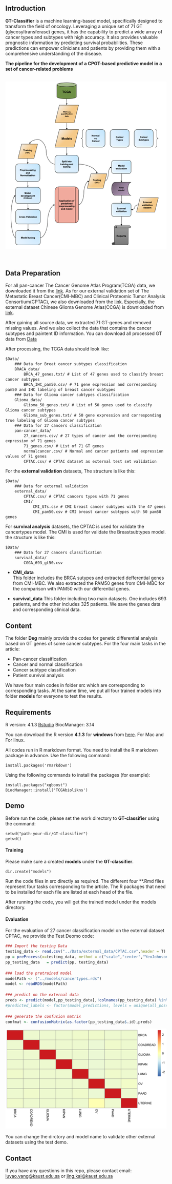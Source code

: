 ## Introduction
**GT-Classifier** is a machine learning-based model, specifically designed to transform the field of oncology. Leveraging a unique set of 71 GT (glycosyltransferase) genes, it has the capability to predict a wide array of cancer types and subtypes with high accuracy. It also provides valuable prognostic information by predicting survival probabilities. These predictions can empower clinicians and patients by providing them with a comprehensive understanding of the disease.

**The pipeline for the development of a CPGT-based predictive model in a set of cancer-related problems** 
<br>
<br>



![Pipeline for the development of a CPGT-based predictive model in a set of cancer-related problems ](GT.png)

<br>

## Data Preparation
For all pan-cancer The Cancer Genome Atlas Program(TCGA) data, we downloaded it from the [link](https://portal.gdc.cancer.gov/). As for our external validation set of The Metastatic Breast Cancer(CMI-MBC) and Clinical Proteomic Tumor Analysis Consortium(CPTAC), we also downloaded from the [link](https://portal.gdc.cancer.gov/).
Especially, the external dataset Chinese Glioma Genome Atlas(CCGA) is downloaded from [link](http://www.cgga.org.cn/).

After gaining all source data, we extracted 71 GT-genes and removed missing values. And we also collect the data that contains the cancer subtypes and paintent ID information. You can download all processed GT data from [Data](https://github.com/luyao-yang/GT-classifier/tree/main/Data)


After processing, the TCGA data should look like:

```
$Data/
    ### Data for Breat cancer subtypes classification
    BRACA_data/
        BRCA_47_genes.txt/ # List of 47 genes used to classify breast cancer subtypes
        BRCA_IHC_pam50.csv/ # 71 gene expression and corresponding pam50 and IHC labeling of breast cancer subtypes
    ### Data for Glioma cancer subtypes classification
    Glioma_data/
        Glioma_50_genes.txt/ # List of 50 genes used to classify Glioma cancer subtypes
        Glioma_sub_genes.txt/ # 50 gene expression and corresponding true labeling of Glioma cancer subtypes
    ### Data for 27 cancers classification
    pan-cancer_data/
        27_cancers.csv/ # 27 types of cancer and the corresponding expression of 71 genes
        71_genes.csv/ # List of 71 GT genes
        normalcancer.csv/ # Normal and cancer patients and expression values of 71 genes
        CPTAC.csv/ # CPTAC dataset as external test set validation

```

For the **external validation** datasets, The structure is like this:
```
$Data/
    ### Data for external validation
    external_data/
        CPTAC.csv/ # CPTAC cancers types with 71 genes
        CMI/
            CMI_GTs.csv # CMI breast cancer subtypes with the 47 genes
            CMI_pam50.csv # CMI breast cancer subtypes with 50 pam50 genes

```

For **survival analysis** datasets, the CPTAC is used for validate the cancertypes model. The CMI is used for validate the Breastsubtypes model. the structure is like this:
```
$Data/
    ### Data for 27 cancers classification
    survival_data/
        CGGA_693_gt50.csv
```

- **CMI_data**  
    This folder includes the BRCA sutypes and extracted defferential genes from CMI-MBC. We also extracted the PAM50 genes from CMI-MBC for the comparison with PAM50 with our differential genes.

- **survival_data**
    This folder including two main datasets. One includes 693 patients, and the other includes 325 patients. We save the genes data and corresponding clinical data.


## Content
The folder **Deg** mainly provids the codes for genetic differential analysis based on GT genes of some cancer subtypes.
For the four main tasks in the article: 
* Pan-cancer classification 
* Cancer and normal classification 
* Cancer subtype classification 
* Patient survival analysis

We have four main codes in folder src which are corresponding to corresponding tasks. At the same time, we put all four trained models into folder **models** for everyone to test the results.

## Requirements

R version: 4.1.3
[Rstudio](https://posit.co/download/rstudio-desktop/)
BiocManager: 3.14

You can download the R version **4.1.3** for **windows** from [here](https://cran.r-project.org/bin/windows/base/old/). For Mac and For linux.

All codes run in R markdown format. You need to install the R markdown package in advance. Use the following command:
```
install.packages('rmarkdown')
```

Using the following commands to install the packages (for example):
```
install.packages("xgboost")
BiocManager::install('TCGAbiolikns')
```


## Demo

Before run the code, please set the work directory to **GT-classifier** using the command:
```
setwd("path-your-dir/GT-classifier")
getwd() 
```

#### Training
Please make sure a created **models** under the **GT-classifier**.
```
dir.create("models")
```

Run the code files in src directly as required. The different four **.Rmd files represent four tasks corresponding to the article. The R packages that need to be installed for each file are listed at each head of the file.

After running the code, you will get the trained model under the models directory.

#### Evaluation
For the evaluation of 27 cancer classification model on the external dataset CPTAC, we provide the Test Deomo code:


```r
### Import the testing Data
testing_data <- read.csv("../Data/external_data/CPTAC.csv",header = T)
pp = preProcess(x=testing_data, method = c("scale","center","YeoJohnson"),na.remove=TRUE)
pp_testing_data   = predict(pp, testing_data)

### load the pretrained model
modelPath <- ("../models/cancertypes.rds")
model <- readRDS(modelPath)

### predict on the external data
preds <- predict(model,pp_testing_data[,!colnames(pp_testing_data) %in% c(".id")])
#predicted_labels <- factor(model_predictions, levels = unique(all_possible_classes))

### generate the confusion matrix
confmat <- confusionMatrix(as.factor(pp_testing_data$.id),preds)
```


![ ](CPTAC.png)


You can change the dirctory and model name to validate other external datasets using the test demo.

## Contact
If you have any questions in this repo, please contact email: luyao.yang@kaust.edu.sa or jing.kai@kaust.edu.sa

<!-- ## Citation
```javascript
@article{Painter,
  title={Images Speak in Images: A Generalist Painter for In-Context Visual Learning},
  author={Wang, Xinlong and Wang, Wen and Cao, Yue and Shen, Chunhua and Huang, Tiejun},
  journal={arXiv preprint arXiv:2212.02499},
  year={2023}
}
``` -->
